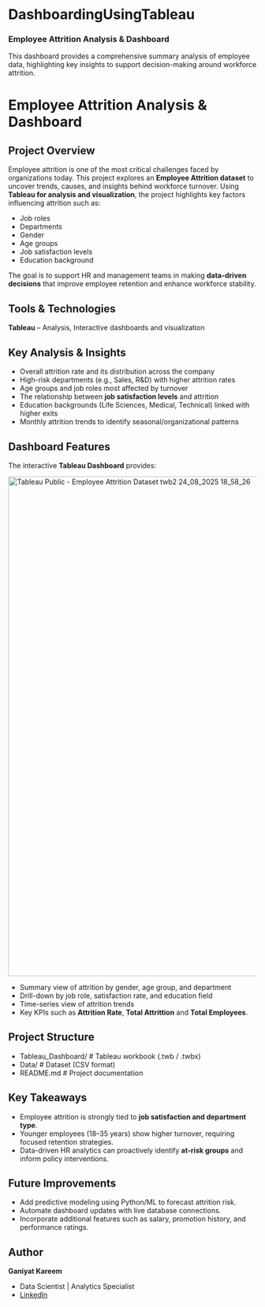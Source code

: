 # DashboardingUsingTableau
### Employee Attrition Analysis & Dashboard
This dashboard provides a comprehensive summary analysis of employee data, highlighting key insights to support decision-making around workforce attrition. 

# Employee Attrition Analysis & Dashboard

## Project Overview

Employee attrition is one of the most critical challenges faced by organizations today. This project explores an **Employee Attrition dataset** to uncover trends, causes, and insights behind workforce turnover. Using **Tableau for analysis and visualization**, the project highlights key factors influencing attrition such as:

* Job roles
* Departments
* Gender
* Age groups
* Job satisfaction levels
* Education background

The goal is to support HR and management teams in making **data-driven decisions** that improve employee retention and enhance workforce stability.

## Tools & Technologies

**Tableau** – Analysis, Interactive dashboards and visualization

## Key Analysis & Insights

* Overall attrition rate and its distribution across the company
* High-risk departments (e.g., Sales, R\&D) with higher attrition rates
* Age groups and job roles most affected by turnover
* The relationship between **job satisfaction levels** and attrition
* Education backgrounds (Life Sciences, Medical, Technical) linked with higher exits
* Monthly attrition trends to identify seasonal/organizational patterns

##  Dashboard Features

The interactive **Tableau Dashboard** provides:

<img width="1920" height="1014" alt="Tableau Public - Employee Attrition Dataset twb2 24_08_2025 18_58_26" src="https://github.com/user-attachments/assets/3de7096c-12dd-4c9c-9307-7fff25676f67" />


* Summary view of attrition by gender, age group, and department
* Drill-down by job role, satisfaction rate, and education field
* Time-series view of attrition trends
* Key KPIs such as **Attrition Rate**, **Total Attrittion** and  **Total Employees**.

## Project Structure

* Tableau_Dashboard/        # Tableau workbook (.twb / .twbx)
* Data/                     # Dataset (CSV format)
* README.md                 # Project documentation

## Key Takeaways

* Employee attrition is strongly tied to **job satisfaction and department type**.
* Younger employees (18–35 years) show higher turnover, requiring focused retention strategies.
* Data-driven HR analytics can proactively identify **at-risk groups** and inform policy interventions.

## Future Improvements

* Add predictive modeling using Python/ML to forecast attrition risk.
* Automate dashboard updates with live database connections.
* Incorporate additional features such as salary, promotion history, and performance ratings.

## Author

**Ganiyat Kareem**

* Data Scientist | Analytics Specialist
* [LinkedIn](https://www.linkedin.com/in/ganiyat-kareem/)


